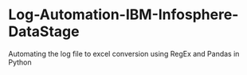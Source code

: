 # Log-Automation-IBM-Infosphere-DataStage
Automating the log file to excel conversion using RegEx and Pandas in Python
